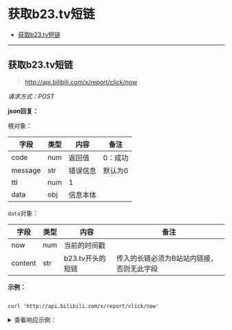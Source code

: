 # 获取b23.tv短链

- [获取b23.tv短链](#获取b23.tv短链)

---

## 获取b23.tv短链

> http://api.bilibili.com/x/report/click/now 

*请求方式：POST*

**json回复：**

根对象：

| 字段    | 类型 | 内容     | 备注    |
| ------- | ---- | -------- | ------- |
| code    | num  | 返回值   | 0：成功 |
| message | str  | 错误信息 | 默认为0 |
| ttl     | num  | 1        |         |
| data    | obj  | 信息本体 |         |

`data`对象：

| 字段 | 类型 | 内容         | 备注 |
| ---- | ---- | ------------ | ---- |
| now  | num  | 当前的时间戳 |      |
| content  | str  | b23.tv开头的短链 | 传入的长链必须为B站站内链接，否则无此字段 |

**示例：**

```shell

curl 'http://api.bilibili.com/x/report/click/now'

```

<details>

<summary>查看响应示例：</summary>

```json

{

    "code": 0,

    "message": "0",

    "ttl": 1,

    "data": {

        "now": 1592666471

    }

}

```

</details>
